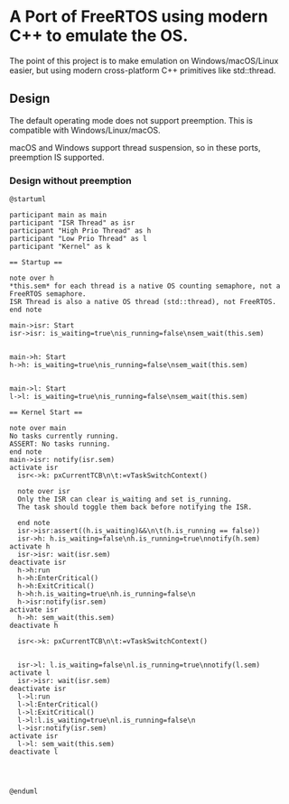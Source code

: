 # A Port of FreeRTOS using modern C++ to emulate the OS.

The point of this project is to make emulation on Windows/macOS/Linux easier, but using modern cross-platform C++ primitives like std::thread.

## Design

The default operating mode does not support preemption. This is compatible with Windows/Linux/macOS.

macOS and Windows support thread suspension, so in these ports, preemption IS supported.

### Design without preemption

```plantuml
@startuml

participant main as main
participant "ISR Thread" as isr
participant "High Prio Thread" as h
participant "Low Prio Thread" as l
participant "Kernel" as k

== Startup ==

note over h
*this.sem* for each thread is a native OS counting semaphore, not a FreeRTOS semaphore.
ISR Thread is also a native OS thread (std::thread), not FreeRTOS.
end note

main->isr: Start
isr->isr: is_waiting=true\nis_running=false\nsem_wait(this.sem)


main->h: Start
h->h: is_waiting=true\nis_running=false\nsem_wait(this.sem)


main->l: Start
l->l: is_waiting=true\nis_running=false\nsem_wait(this.sem)

== Kernel Start ==

note over main
No tasks currently running.
ASSERT: No tasks running.
end note
main->isr: notify(isr.sem)
activate isr
  isr<->k: pxCurrentTCB\n\t:=vTaskSwitchContext()

  note over isr
  Only the ISR can clear is_waiting and set is_running.
  The task should toggle them back before notifying the ISR.

  end note
  isr->isr:assert((h.is_waiting)&&\n\t(h.is_running == false))
  isr->h: h.is_waiting=false\nh.is_running=true\nnotify(h.sem)
activate h
  isr->isr: wait(isr.sem)
deactivate isr
  h->h:run
  h->h:EnterCritical()
  h->h:ExitCritical()
  h->h:h.is_waiting=true\nh.is_running=false\n
  h->isr:notify(isr.sem)
activate isr
  h->h: sem_wait(this.sem)
deactivate h

  isr<->k: pxCurrentTCB\n\t:=vTaskSwitchContext()


  isr->l: l.is_waiting=false\nl.is_running=true\nnotify(l.sem)
activate l
  isr->isr: wait(isr.sem)
deactivate isr
  l->l:run
  l->l:EnterCritical()
  l->l:ExitCritical()
  l->l:l.is_waiting=true\nl.is_running=false\n
  l->isr:notify(isr.sem)
activate isr
  l->l: sem_wait(this.sem)
deactivate l




@enduml
```
